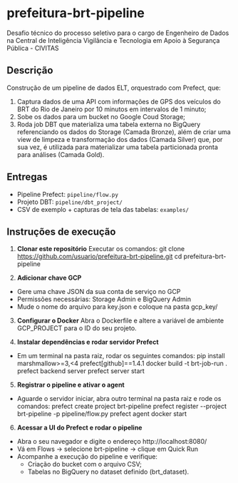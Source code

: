 # prefeitura-brt-pipeline
Desafio técnico do processo seletivo para o cargo de Engenheiro de Dados na Central de Inteligência Vigilância e Tecnologia em Apoio à Segurança Pública - CIVITAS

## Descrição
Construção de um pipeline de dados ELT, orquestrado com Prefect, que:
1. Captura dados de uma API com informações de GPS dos veículos do BRT do Rio de Janeiro por 10 minutos em intervalos de 1 minuto;
2. Sobe os dados para um bucket no Google Coud Storage;
3. Roda job DBT que materializa uma tabela externa no BigQuery referenciando os dados do Storage (Camada Bronze), além de criar uma view de limpeza e transformação dos dados (Camada Silver) que, por sua vez, é utilizada para materializar uma tabela particionada pronta para análises (Camada Gold).

## Entregas
- Pipeline Prefect: `pipeline/flow.py`
- Projeto DBT: `pipeline/dbt_project/`
- CSV de exemplo + capturas de tela das tabelas: `examples/`

## Instruções de execução
1. **Clonar este repositório**
Executar os comandos:
git clone https://github.com/usuario/prefeitura-brt-pipeline.git
cd prefeitura-brt-pipeline

2. **Adicionar chave GCP**
- Gere uma chave JSON da sua conta de serviço no GCP
- Permissões necessárias: Storage Admin e BigQuery Admin
- Mude o nome do arquivo para key.json e coloque na pasta gcp_key/

3. **Configurar o Docker**
Abra o Dockerfile e altere a variável de ambiente GCP_PROJECT para o ID do seu projeto. 

4. **Instalar dependências e rodar servidor Prefect**
- Em um terminal na pasta raiz, rodar os seguintes comandos:
pip install marshmallow>=3,<4 prefect[github]==1.4.1
docker build -t brt-job-run .
prefect backend server
prefect server start

5. **Registrar o pipeline e ativar o agent**
- Aguarde o servidor iniciar, abra outro terminal na pasta raiz e rode os comandos:
prefect create project brt-pipeline
prefect register --project brt-pipeline -p pipeline/flow.py
prefect agent docker start

6. **Acessar a UI do Prefect e rodar o pipeline**
- Abra o seu navegador e digite o endereço http://localhost:8080/
- Vá em Flows → selecione brt-pipeline → clique em Quick Run
- Acompanhe a execução do pipeline e verifique:
    - Criação do bucket com o arquivo CSV;
    - Tabelas no BigQuery no dataset definido (brt_dataset).